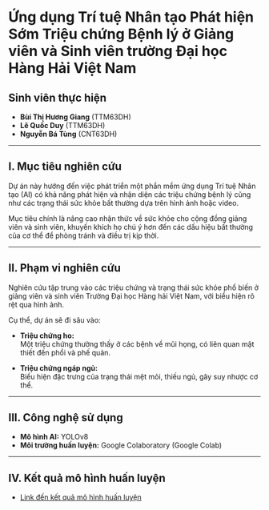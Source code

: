# Ứng dụng Trí tuệ Nhân tạo Phát hiện Sớm Triệu chứng Bệnh lý ở Giảng viên và Sinh viên trường Đại học Hàng Hải Việt Nam

## Sinh viên thực hiện

- **Bùi Thị Hương Giang** (TTM63DH)  
- **Lê Quốc Duy** (TTM63DH)  
- **Nguyễn Bá Tùng** (CNT63DH)  

---

## I. Mục tiêu nghiên cứu

Dự án này hướng đến việc phát triển một phần mềm ứng dụng Trí tuệ Nhân tạo (AI) có khả năng phát hiện và nhận diện các triệu chứng bệnh lý cũng như các trạng thái sức khỏe bất thường dựa trên hình ảnh hoặc video.

Mục tiêu chính là nâng cao nhận thức về sức khỏe cho cộng đồng giảng viên và sinh viên, khuyến khích họ chú ý hơn đến các dấu hiệu bất thường của cơ thể để phòng tránh và điều trị kịp thời.

---

## II. Phạm vi nghiên cứu

Nghiên cứu tập trung vào các triệu chứng và trạng thái sức khỏe phổ biến ở giảng viên và sinh viên Trường Đại học Hàng hải Việt Nam, với biểu hiện rõ rệt qua hình ảnh.

Cụ thể, dự án sẽ đi sâu vào:

- **Triệu chứng ho:**  
  Một triệu chứng thường thấy ở các bệnh về mũi họng, có liên quan mật thiết đến phổi và phế quản.

- **Triệu chứng ngáp ngủ:**  
  Biểu hiện đặc trưng của trạng thái mệt mỏi, thiếu ngủ, gây suy nhược cơ thể.

---

## III. Công nghệ sử dụng

- **Mô hình AI:** YOLOv8  
- **Môi trường huấn luyện:** Google Colaboratory (Google Colab)

---

## IV. Kết quả mô hình huấn luyện

- [Link đến kết quả mô hình huấn luyện](https://drive.google.com/drive/folders/1bu9iCTWqzaUerrcz7Y-9NYzAlrsLwKCe)
